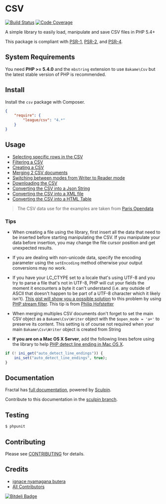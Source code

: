 CSV
==========
[![Build Status](https://travis-ci.org/thephpleague/csv.png?branch=master)](https://travis-ci.org/thephpleague/csv)
[![Code Coverage](https://scrutinizer-ci.com/g/thephpleague/csv/badges/coverage.png?s=7ad9740c0ed5fd5d389abfe92d7af04d7f4f542e)](https://scrutinizer-ci.com/g/thephpleague/csv/)

A simple library to easily load, manipulate and save CSV files in PHP 5.4+

This package is compliant with [PSR-1], [PSR-2], and [PSR-4].

[PSR-1]: https://github.com/php-fig/fig-standards/blob/master/accepted/PSR-1-basic-coding-standard.md
[PSR-2]: https://github.com/php-fig/fig-standards/blob/master/accepted/PSR-2-coding-style-guide.md
[PSR-4]: https://github.com/php-fig/fig-standards/blob/master/accepted/PSR-4-autoloader.md


System Requirements
-------

You need **PHP >= 5.4.0** and the `mbstring` extension to use `Bakame\Csv` but the latest stable version of PHP is recommended.

Install
-------

Install the `csv` package with Composer.

```json
{
    "require": {
        "league/csv": "4.*"
    }
}
```

Usage
-------

* [Selecting specific rows in the CSV](examples/extract.php)
* [Filtering a CSV](examples/filtering.php)
* [Creating a CSV](examples/writing.php)
* [Merging 2 CSV documents](examples/merge.php)
* [Switching between modes from Writer to Reader mode](examples/switchmode.php)
* [Downloading the CSV](examples/download.php)
* [Converting the CSV into a Json String](examples/json.php)
* [Converting the CSV into a XML file](examples/xml.php)
* [Converting the CSV into a HTML Table](examples/table.php)

> The CSV data use for the examples are taken from [Paris Opendata](http://opendata.paris.fr/opendata/jsp/site/Portal.jsp?document_id=60&portlet_id=121)

### Tips

* When creating a file using the library, first insert all the data that need to be inserted before starting manipulating the CSV. If you manipulate your data before insertion, you may change the file cursor position and get unexpected results.

* If you are dealing with non-unicode data, specify the encoding parameter using the `setEncoding` method otherwise your output conversions may no work.

* If you have your LC_CTYPE set to a locale that's using UTF-8 and you try to parse a file that's not in UTF-8, PHP will cut your fields the moment it encounters a byte it can't understand (i.e. any outside of ASCII that doesn't happen to be part of a UTF-8 character which it likely isn't). [This gist will show you a possible solution](https://gist.github.com/pilif/9137146) to this problem by using [PHP stream filter](http://www.php.net/manual/en/stream.filters.php). This tip is from [Philip Hofstetter](https://github.com/pilif)

* When merging multiples CSV documents don't forget to set the main CSV object
 as a `Bakame\Csv\Writer` object with the `$open_mode = 'a+'` to preserve its content.
 This setting is of course not required when your main `Bakame\Csv\Writer` object is 
 created from String

* **If you are on a Mac OS X Server**, add the following lines before using the library to help [PHP detect line ending in Mac OS X](http://php.net/manual/en/function.fgetcsv.php#refsect1-function.fgetcsv-returnvalues).

```php
if (! ini_get("auto_detect_line_endings")) {
    ini_set("auto_detect_line_endings", true);
}
```

Documentation
-------------

Fractal has [full documentation](http://csv.thephpleague.com), powered by [Sculpin](https://sculpin.io).

Contribute to this documentation in the [sculpin branch](https://github.com/thephpleague/csv/tree/sculpin/source).

Testing
-------

``` bash
$ phpunit
```

Contributing
-------

Please see [CONTRIBUTING](CONTRIBUTING.md) for details.

Credits
-------

- [ignace nyamagana butera](https://github.com/nyamsprod)
- [All Contributors](graphs/contributors)

[![Bitdeli Badge](https://d2weczhvl823v0.cloudfront.net/thephpleague/csv/trend.png)](https://bitdeli.com/free "Bitdeli Badge")
